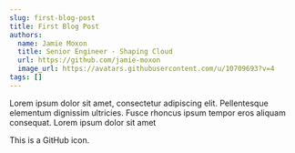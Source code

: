```yaml
---
slug: first-blog-post
title: First Blog Post
authors:
  name: Jamie Moxon
  title: Senior Engineer - Shaping Cloud
  url: https://github.com/jamie-moxon
  image_url: https://avatars.githubusercontent.com/u/10709693?v=4
tags: []
---
```


Lorem ipsum dolor sit amet, consectetur adipiscing elit. Pellentesque elementum dignissim ultricies. Fusce rhoncus ipsum tempor eros aliquam consequat. Lorem ipsum dolor sit amet

<FAIcon icon="fa-brands fa-github" size="4x" /> This is a GitHub icon.